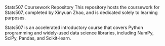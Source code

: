 Stats507 Coursework Repository
This repository hosts the coursework for Stats507, completed by Xinyuan Zhao, and is dedicated solely to learning purposes.

Stats507 is an accelerated introductory course that covers Python programming and widely-used data science libraries, including NumPy, SciPy, Pandas, and Scikit-learn.

